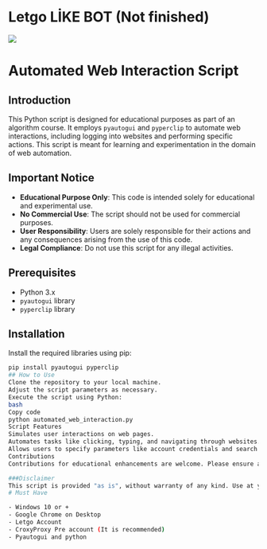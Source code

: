 # Letgo LİKE BOT (Not finished)
![](https://logodix.com/logo/285634.png)


# Automated Web Interaction Script

## Introduction
This Python script is designed for educational purposes as part of an algorithm course. It employs `pyautogui` and `pyperclip` to automate web interactions, including logging into websites and performing specific actions. This script is meant for learning and experimentation in the domain of web automation.

## Important Notice
- **Educational Purpose Only**: This code is intended solely for educational and experimental use.
- **No Commercial Use**: The script should not be used for commercial purposes.
- **User Responsibility**: Users are solely responsible for their actions and any consequences arising from the use of this code.
- **Legal Compliance**: Do not use this script for any illegal activities.

## Prerequisites
- Python 3.x
- `pyautogui` library
- `pyperclip` library

## Installation
Install the required libraries using pip:
```bash
pip install pyautogui pyperclip
## How to Use
Clone the repository to your local machine.
Adjust the script parameters as necessary.
Execute the script using Python:
bash
Copy code
python automated_web_interaction.py
Script Features
Simulates user interactions on web pages.
Automates tasks like clicking, typing, and navigating through websites.
Allows users to specify parameters like account credentials and search terms.
Contributions
Contributions for educational enhancements are welcome. Please ensure any contributions adhere to the educational intent of the project.

###Disclaimer
This script is provided "as is", without warranty of any kind. Use at your own risk.
# Must Have

- Windows 10 or +
- Google Chrome on Desktop
- Letgo Account 
- CroxyProxy Pre account (It is recommended)
- Pyautogui and python








